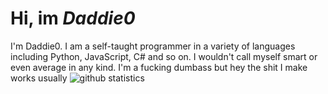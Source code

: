 # Hi, im *Daddie0*
I'm Daddie0. I am a self-taught programmer in a variety of languages including Python, JavaScript, C# and so on. I wouldn't call myself smart or even average in any kind. I'm a fucking dumbass but hey the shit I make works usually
![github statistics](https://github-readme-stats.vercel.app/api?username=GoByeBye&show_icons=true&theme=tokyonight)
